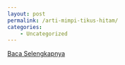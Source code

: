 ```yaml
---
layout: post
permalink: /arti-mimpi-tikus-hitam/
categories:
    - Uncategorized
---
```


[Baca Selengkapnya](/01)